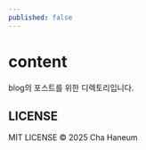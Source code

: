 ```yaml
---
published: false
---
```


# content
blog의 포스트를 위한 디렉토리입니다.

## LICENSE
MIT LICENSE &copy; 2025 Cha Haneum